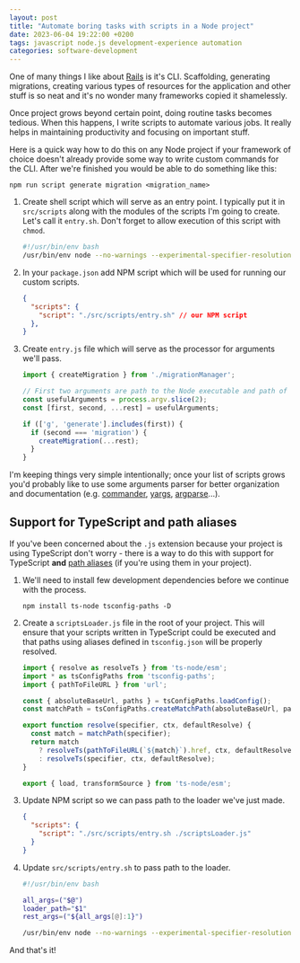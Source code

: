```yaml
---
layout: post
title: "Automate boring tasks with scripts in a Node project"
date: 2023-06-04 19:22:00 +0200
tags: javascript node.js development-experience automation
categories: software-development
---
```


One of many things I like about [Rails](https://rubyonrails.org/) is it's CLI. Scaffolding, generating migrations, creating various types of resources for the application and other stuff is so neat and it's no wonder many frameworks copied it shamelessly. 

Once project grows beyond certain point, doing routine tasks becomes tedious. When this happens, I write scripts to automate various jobs. It really helps in maintaining productivity and focusing on important stuff.

Here is a quick way how to do this on any Node project if your framework of choice doesn't already provide some way to write custom commands for the CLI. After we're finished you would be able to do something like this:

```
npm run script generate migration <migration_name>
```

1. Create shell script which will serve as an entry point. I typically put it in `src/scripts` along with the modules of the scripts I'm going to create. Let's call it `entry.sh`. Don't forget to allow execution of this script with `chmod`.

   ```sh
   #!/usr/bin/env bash
   /usr/bin/env node --no-warnings --experimental-specifier-resolution=node ./src/scripts/entry.js "$@"
   ```

2. In your `package.json` add NPM script which will be used for running our custom scripts.

   ```json
   {
     "scripts": {
       "script": "./src/scripts/entry.sh" // our NPM script
     },
   }
   ```

3. Create `entry.js` file which will serve as the processor for arguments we'll pass.

   ```js
   import { createMigration } from './migrationManager';

   // First two arguments are path to the Node executable and path of this file respectively; let's just ditch them
   const usefulArguments = process.argv.slice(2);
   const [first, second, ...rest] = usefulArguments;

   if (['g', 'generate'].includes(first)) {
     if (second === 'migration') {
       createMigration(...rest);
     }
   }
   ```

I'm keeping things very simple intentionally; once your list of scripts grows you'd probably like to use some arguments parser for better organization and documentation (e.g. [commander](https://www.npmjs.com/package/commander), [yargs](https://www.npmjs.com/package/yargs), [argparse](https://www.npmjs.com/package/argparse)...).

## Support for TypeScript and path aliases

If you've been concerned about the `.js` extension because your project is using TypeScript don't worry - there is a way to do this with support for TypeScript **and** [path aliases](https://www.typescriptlang.org/tsconfig#paths) (if you're using them in your project).

1. We'll need to install few development dependencies before we continue with the process.

   ```
   npm install ts-node tsconfig-paths -D
   ```

2. Create a `scriptsLoader.js` file in the root of your project. This will ensure that your scripts written in TypeScript could be executed and that paths using aliases defined in `tsconfig.json` will be properly resolved.

   ```js
   import { resolve as resolveTs } from 'ts-node/esm';
   import * as tsConfigPaths from 'tsconfig-paths';
   import { pathToFileURL } from 'url';

   const { absoluteBaseUrl, paths } = tsConfigPaths.loadConfig();
   const matchPath = tsConfigPaths.createMatchPath(absoluteBaseUrl, paths);

   export function resolve(specifier, ctx, defaultResolve) {
     const match = matchPath(specifier);
     return match
       ? resolveTs(pathToFileURL(`${match}`).href, ctx, defaultResolve)
       : resolveTs(specifier, ctx, defaultResolve);
   }

   export { load, transformSource } from 'ts-node/esm';
   ```

3. Update NPM script so we can pass path to the loader we've just made.

   ```json
   {
     "scripts": {
       "script": "./src/scripts/entry.sh ./scriptsLoader.js"
     }
   }
   ```

4. Update `src/scripts/entry.sh` to pass path to the loader.

    ```sh
    #!/usr/bin/env bash

    all_args=("$@")
    loader_path="$1"
    rest_args=("${all_args[@]:1}")

    /usr/bin/env node --no-warnings --experimental-specifier-resolution=node --loader "$loader_path" ./src/scripts/entry.ts "${rest_args[@]}"
    ```

And that's it!
